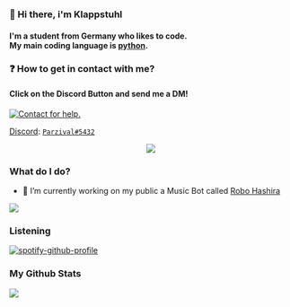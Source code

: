 ### 👋 Hi there, i'm Klappstuhl
#### I'm a student from Germany who likes to code.</br> My main coding language is [python](https://python.org).

### ❓ How to get in contact with me?
#### Click on the Discord Button and send me a DM!

<p align="left">
  <a href="https://discord.com/users/991398932397703238" target="_blank">
    <img src="https://img.shields.io/badge/-Discord-5865F2?style=for-the-badge&logo=discord&logoColor=white" alt="Contact for help.">
  </a>
</p>

[Discord](https://discord.com): [`Parzival#5432`](https://discord.com/users/991398932397703238)

<center>
      <a href='https://discord.gg/sxCvreh6n6'>
        <img src="https://discord.c99.nl/widget/theme-2/991398932397703238.png" style='codding 5px'>
      </a>
    </center>

### What do I do?

- 🤖 I’m currently working on my public a Music Bot called [Robo Hashira](https://discord.com/api/oauth2/authorize?client_id=1062083962773717053&permissions=140953119856&scope=bot%20applications.commands)

<a href="https://top.gg/bot/1062083962773717053">
  <img src="https://top.gg/api/widget/upvotes/1062083962773717053.svg">
</a>

### Listening
[![spotify-github-profile](https://spotify-github-profile.vercel.app/api/view?uid=31laz4bl3dsln45aksjemrqnvv54&cover_image=true&theme=default&show_offline=false&background_color=121212&bar_color=53b14f&bar_color_cover=true)](https://github.com/kittinan/spotify-github-profile)

### My Github Stats
<p align="left>
  <a href="https://github.com/klappstuhlpy/github-readme-stats">
    <img align="left" src="https://github-readme-stats.vercel.app/api/top-langs/?username=klappstuhlpy&theme=tokyonight&card_width=445&layout=compact" />
  </a>
</p>
